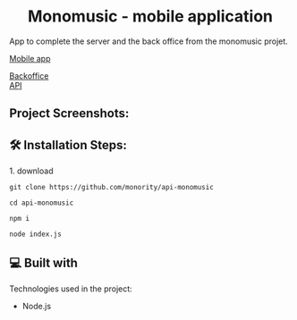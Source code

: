 <h1 align="center" id="title">Monomusic - mobile application</h1>

<p id="description">App to complete the server and the back office from the monomusic projet.</p>
<a href="https://github.com/monority/dev-native-monomusic">Mobile app<a/>  

<a href="https://github.com/monority/dev-monomusic">Backoffice<a/>  
<a href="https://github.com/monority/api-monomusic">API<a/>  
<h2>Project Screenshots:</h2>

<h2>🛠️ Installation Steps:</h2>

<p>1. download</p>

```
git clone https://github.com/monority/api-monomusic
```

```
cd api-monomusic
```

```
npm i
```

```
node index.js
```

  
  
<h2>💻 Built with</h2>

Technologies used in the project:

*   Node.js